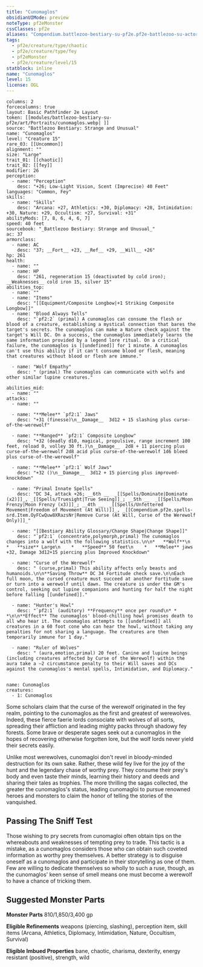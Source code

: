 ```yaml
---
title: "Cunomaglos"
obsidianUIMode: preview
noteType: pf2eMonster
cssClasses: pf2e
aliases: "Compendium.battlezoo-bestiary-su-pf2e.pf2e-battlezoo-su-actors.Actor.mTX4FVGGdLfB9x1M" 
tags:
  - pf2e/creature/type/chaotic
  - pf2e/creature/type/fey
  - pf2eMonster
  - pf2e/creature/level/15
statblock: inline
name: "Cunomaglos"
level: 15
license: OGL
---
```


```statblock
columns: 2
forcecolumns: true
layout: Basic Pathfinder 2e Layout
token: [[modules/battlezoo-bestiary-su-pf2e/art/Portraits/cunomaglos.webp| ]]
source: "Battlezoo Bestiary: Strange and Unusual"
name: "Cunomaglos"
level: "Creature 15"
rare_03: [[Uncommon]]
alignment: ""
size: "Large"
trait_01: [[chaotic]]
trait_02: [[fey]]
modifier: 26
perception:
  - name: "Perception"
    desc: "+26; Low-Light Vision, Scent (Imprecise) 40 Feet"
languages: "Common, Fey"
skills:
  - name: "Skills"
    desc: "Arcana: +27, Athletics: +30, Diplomacy: +28, Intimidation: +30, Nature: +29, Occultism: +27, Survival: +31"
abilityMods: [7, 8, 6, 4, 6, 7]
speed: 40 feet
sourcebook: "_Battlezoo Bestiary: Strange and Unusual_"
ac: 37
armorclass:
  - name: AC
    desc: "37; __Fort__ +23, __Ref__ +29, __Will__ +26"
hp: 261
health:
  - name: ""
  - name: HP
    desc: "261, regeneration 15 (deactivated by cold iron); __Weaknesses__ cold iron 15, silver 15"
abilities_top:
  - name: ""
  - name: "Items"
    desc: "[[Equipment/Composite Longbow|+1 Striking Composite Longbow]]"
  - name: "Blood Always Tells"
    desc: "`pf2:2` (primal) A cunomaglos can consume the flesh or blood of a creature, establishing a mystical connection that bares the target's secrets. The cunomaglos can make a Nature check against the target's Will DC. On a success, the cunomaglos immediately learns the same information provided by a legend lore ritual. On a critical failure, the cunomaglos is [[undefined]] for 1 minute. A cunomaglos can't use this ability if it can't consume blood or flesh, meaning that creatures without blood or flesh are immune."

  - name: "Wolf Empathy"
    desc: " (primal) The cunomaglos can communicate with wolfs and other similar lupine creatures."

abilities_mid:
  - name: ""
attacks:
  - name: ""

  - name: "**Melee** `pf2:1` Jaws"
    desc: "+31 (finesse)\n__Damage__  3d12 + 15 slashing plus curse-of-the-werewolf"

  - name: "**Ranged** `pf2:1` Composite Longbow"
    desc: "+32 (deadly d10, magical, propulsive, range increment 100 feet, reload 0, volley 30 ft.)\n__Damage__  2d8 + 11 piercing plus curse-of-the-werewolf 2d8 acid plus curse-of-the-werewolf 1d6 bleed plus curse-of-the-werewolf"

  - name: "**Melee** `pf2:1` Wolf Jaws"
    desc: "+32 ()\n__Damage__  3d12 + 15 piercing plus improved-knockdown"

  - name: "Primal Innate Spells"
    desc: "DC 34, attack +26; __6th __  _[[Spells/Dominate|Dominate (x2)]]_, _[[Spells/Truesight|True Seeing]]_; __5th __  _[[Spells/Moon Frenzy|Moon Frenzy (x3)]]_; __4th __  _[[Spells/Unfettered Movement|Freedom of Movement (At Will)]]_, _[[Compendium.pf2e.spells-srd.Item.OyFCwQuw8XRazsNr|Remove Curse (At Will, Curse of the Werewolf Only)]]_"

  - name: "[[Bestiary Ability Glossary/Change Shape|Change Shape]]"
    desc: "`pf2:1` (concentrate,polymorph,primal) The cunomaglos changes into a wolf with the following statistics.\n\n*   **Wolf**\n    *   **size** Large\n    *   **Speed** 50 feet\n    *   **Melee** jaws +32, Damage 3d12+15 piercing plus Improved Knockdown"

  - name: "Curse of the Werewolf"
    desc: " (curse,primal) This ability affects only beasts and humanoids.\n\n**Saving Throw** DC 34 Fortitude check save.\n\nEach full moon, the cursed creature must succeed at another Fortitude save or turn into a werewolf until dawn. The creature is under the GM's control, seeking out lupine companions and hunting for half the night before falling [[undefined]]."

  - name: "Hunter's Howl"
    desc: "`pf2:1` (auditory) **Frequency** once per round\n* * *\n\n**Effect** The cunomaglos' blood-chilling howl promises death to all who hear it. The cunomaglos attempts to [[undefined]] all creatures in a 60 foot cone who can hear the howl, without taking any penalties for not sharing a language. The creatures are then temporarily immune for 1 day."

  - name: "Ruler of Wolves"
    desc: " (aura,emotion,primal) 20 feet. Canine and lupine beings (including creatures affected by Curse of the Werewolf) within the aura take a –2 circumstance penalty to their Will saves and DCs against the cunomaglos's mental spells, Intimidation, and Diplomacy."
 
```

```encounter-table
name: Cunomaglos
creatures:
  - 1: Cunomaglos
```



Some scholars claim that the curse of the werewolf originated in the fey realm, pointing to the cunomaglos as the first and greatest of werewolves. Indeed, these fierce faerie lords consociate with wolves of all sorts, spreading their affliction and leading mighty packs through shadowy fey forests. Some brave or desperate sages seek out a cunomaglos in the hopes of recovering otherwise forgotten lore, but the wolf lords never yield their secrets easily.

Unlike most werewolves, cunomagloi don't revel in bloody-minded destruction for its own sake. Rather, these wild fey live for the joy of the hunt and the legendary chase of worthy prey. They consume their prey's body and even taste their minds, learning their history and deeds and sharing their tales as trophies. The more thrilling the sagas collected, the greater the cunomaglos's status, leading cunomagloi to pursue renowned heroes and monsters to claim the honor of telling the stories of the vanquished.

## Passing The Sniff Test

Those wishing to pry secrets from cunomagloi often obtain tips on the whereabouts and weaknesses of tempting prey to trade. This tactic is a mistake, as a cunomaglos considers those who can obtain such coveted information as worthy prey themselves. A better strategy is to disguise oneself as a cunomaglos and participate in their storytelling as one of them. Few are willing to dedicate themselves so wholly to such a ruse, though, as the cunomaglos' keen sense of smell means one must become a werewolf to have a chance of tricking them.

## Suggested Monster Parts

**Monster Parts** 810/1,850/3,400 gp

**Eligible Refinements** weapons (piercing, slashing), perception item, skill items (Arcana, Athletics, Diplomacy, Intimidation, Nature, Occultism, Survival)

**Eligible Imbued Properties** bane, chaotic, charisma, dexterity, energy resistant (positive), strength, wild
